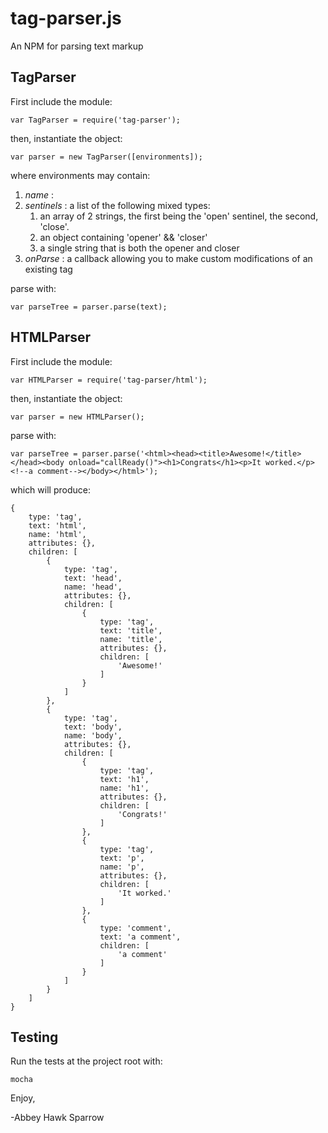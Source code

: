 tag-parser.js
==============
An NPM for parsing text markup

TagParser
---------
First include the module:

    var TagParser = require('tag-parser');

then, instantiate the object:

    var parser = new TagParser([environments]);
    
where environments may contain:

1. *name* : 
2. *sentinels* : a list of the following mixed types:
    1. an array of 2 strings, the first being the 'open' sentinel, the second, 'close'.
    2. an object containing 'opener' && 'closer'
    3. a single string that is both the opener and closer
3. *onParse* : a callback allowing you to make custom modifications of an existing tag

parse with:

    var parseTree = parser.parse(text);

HTMLParser
----------
First include the module:

    var HTMLParser = require('tag-parser/html');
    
then, instantiate the object:

    var parser = new HTMLParser();
    
parse with:

    var parseTree = parser.parse('<html><head><title>Awesome!</title></head><body onload="callReady()"><h1>Congrats</h1><p>It worked.</p><!--a comment--></body></html>');
    
which will produce:
    
    {
        type: 'tag',
        text: 'html',
        name: 'html',
        attributes: {},
        children: [
            {
                type: 'tag',
                text: 'head',
                name: 'head',
                attributes: {},
                children: [
                    {
                        type: 'tag',
                        text: 'title',
                        name: 'title',
                        attributes: {},
                        children: [
                            'Awesome!'
                        ]
                    }
                ]
            },
            {
                type: 'tag',
                text: 'body',
                name: 'body',
                attributes: {},
                children: [
                    {
                        type: 'tag',
                        text: 'h1',
                        name: 'h1',
                        attributes: {},
                        children: [
                            'Congrats!'
                        ]
                    },
                    {
                        type: 'tag',
                        text: 'p',
                        name: 'p',
                        attributes: {},
                        children: [
                            'It worked.'
                        ]
                    },
                    {
                        type: 'comment',
                        text: 'a comment',
                        children: [
                            'a comment'
                        ]
                    }
                ]
            }
        ]
    }

Testing
-------

Run the tests at the project root with:

    mocha

Enjoy,

-Abbey Hawk Sparrow